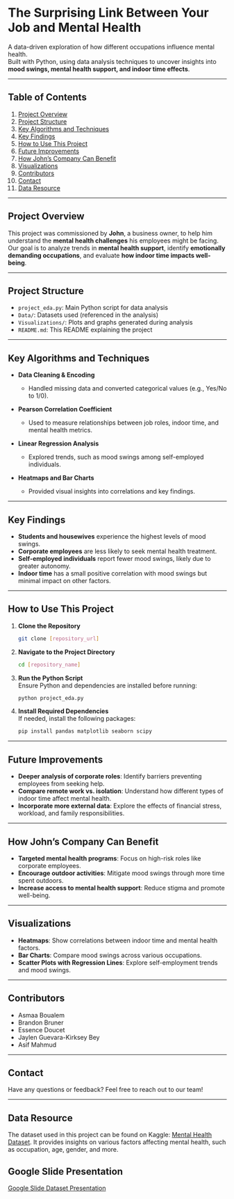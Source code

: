 # The Surprising Link Between Your Job and Mental Health

A data-driven exploration of how different occupations influence mental health.  
Built with Python, using data analysis techniques to uncover insights into **mood swings, mental health support, and indoor time effects**.

---

## Table of Contents

1. [Project Overview](#-project-overview)
2. [Project Structure](#-project-structure)
3. [Key Algorithms and Techniques](#-key-algorithms-and-techniques)
4. [Key Findings](#-key-findings)
5. [How to Use This Project](#-how-to-use-this-project)
6. [Future Improvements](#-future-improvements)
7. [How John’s Company Can Benefit](#-how-johns-company-can-benefit)
8. [Visualizations](#-visualizations)
9. [Contributors](#-contributors)
10. [Contact](#-contact)
11. [Data Resource](#-data-resource)

---

## Project Overview

This project was commissioned by **John**, a business owner, to help him understand the **mental health challenges** his employees might be facing. Our goal is to analyze trends in **mental health support**, identify **emotionally demanding occupations**, and evaluate **how indoor time impacts well-being**.

---

## Project Structure

- `project_eda.py`: Main Python script for data analysis 
- `Data/`: Datasets used (referenced in the analysis) 
- `Visualizations/`: Plots and graphs generated during analysis 
- `README.md`: This README explaining the project

---

## Key Algorithms and Techniques

- **Data Cleaning & Encoding**  
  - Handled missing data and converted categorical values (e.g., Yes/No to 1/0).

- **Pearson Correlation Coefficient**  
  - Used to measure relationships between job roles, indoor time, and mental health metrics.

- **Linear Regression Analysis**  
  - Explored trends, such as mood swings among self-employed individuals.

- **Heatmaps and Bar Charts**  
  - Provided visual insights into correlations and key findings.

---

## Key Findings

- **Students and housewives** experience the highest levels of mood swings.
- **Corporate employees** are less likely to seek mental health treatment.
- **Self-employed individuals** report fewer mood swings, likely due to greater autonomy.
- **Indoor time** has a small positive correlation with mood swings but minimal impact on other factors.

---

## How to Use This Project

1. **Clone the Repository**  
   ```bash
   git clone [repository_url]
   ```

2. **Navigate to the Project Directory**  
   ```bash
   cd [repository_name]
   ```

3. **Run the Python Script**  
   Ensure Python and dependencies are installed before running:
   ```bash
   python project_eda.py
   ```

4. **Install Required Dependencies**  
   If needed, install the following packages:
   ```bash
   pip install pandas matplotlib seaborn scipy
   ```

---

## Future Improvements

- **Deeper analysis of corporate roles**: Identify barriers preventing employees from seeking help.
- **Compare remote work vs. isolation**: Understand how different types of indoor time affect mental health.
- **Incorporate more external data**: Explore the effects of financial stress, workload, and family responsibilities.

---

## How John’s Company Can Benefit

- **Targeted mental health programs**: Focus on high-risk roles like corporate employees.
- **Encourage outdoor activities**: Mitigate mood swings through more time spent outdoors.
- **Increase access to mental health support**: Reduce stigma and promote well-being.

---

## Visualizations

- **Heatmaps**: Show correlations between indoor time and mental health factors.
- **Bar Charts**: Compare mood swings across various occupations.
- **Scatter Plots with Regression Lines**: Explore self-employment trends and mood swings.

---

## Contributors

- Asmaa Boualem
- Brandon Bruner
- Essence Doucet
- Jaylen Guevara-Kirksey Bey
- Asif Mahmud

---

## Contact

Have any questions or feedback? Feel free to reach out to our team!

---

## Data Resource

The dataset used in this project can be found on Kaggle: [Mental Health Dataset](https://www.kaggle.com/datasets/bhavikjikadara/mental-health-dataset). It provides insights on various factors affecting mental health, such as occupation, age, gender, and more.

## Google Slide Presentation

[Google Slide Dataset Presentation](https://docs.google.com/presentation/d/1bn-4pO1Qu1QlLrZ2-8HeHYtqlGP6f5z1p2W-oiPiryw/edit#slide=id.g2fefb4cae0f_0_88)
